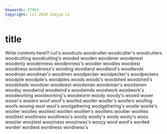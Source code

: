 ```yaml
---
Keywords: 27963
Copyright: (C) 2020 Junjie Li
---
```


# title

Write contents here!!!
cut's 
woodcuts 
woodcutter 
woodcutter's 
woodcutters 
woodcutting 
woodcutting's 
wooded 
wooden
woodener 
woodenest 
woodenly 
woodenness 
woodenness's 
woodier 
woodies 
woodiest 
woodiness 
woodiness's
wooding 
woodland 
woodland's 
woodlands 
woodman 
woodman's 
woodmen 
woodpecker 
woodpecker's 
woodpeckers
woodpile 
woodpile's 
woodpiles 
woods 
woods's 
woodshed 
woodshed's 
woodsheds 
woodsier 
woodsiest
woodsman 
woodsman's 
woodsmen 
woodsy 
woodwind 
woodwind's 
woodwinds 
woodwork 
woodwork's 
woodworking
woodworking's 
woodworm 
woody 
woody's 
wooed 
wooer 
wooer's 
wooers 
woof 
woof's
woofed 
woofer 
woofer's 
woofers 
woofing 
woofs 
wooing 
wool 
wool's 
woolgathering
woolgathering's 
woolie 
woolie's 
woolier 
woolies 
wooliest 
woollen 
woollen's 
woollens 
woollier
woollies 
woolliest 
woolliness 
woolliness's 
woolly 
woolly's 
wooly 
wooly's 
woos 
woozier
wooziest 
wooziness 
wooziness's 
woozy 
word 
word's 
worded 
wordier 
wordiest 
wordiness
wordiness's 
